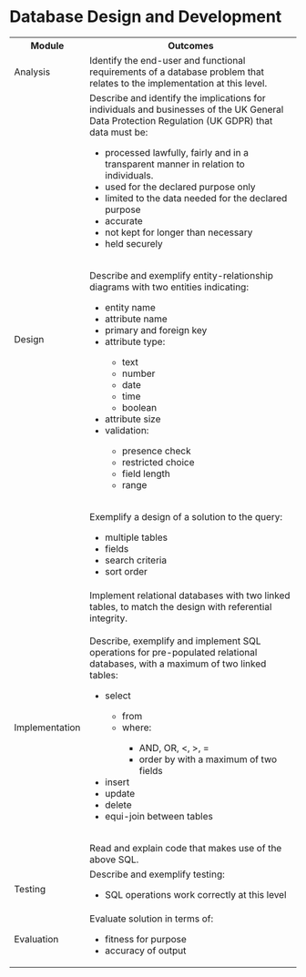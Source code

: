 # Database Design and Development

<table>
  <tr>
    <th>Module</th>
    <th>Outcomes</th>
  </tr>
  <tr>
    <td>Analysis</td>
    <td>Identify the end-user and functional requirements of a database problem that relates to the implementation at this level.</td>
  </tr>
  <tr>
    <td>Design</td>
    <td>Describe and identify the implications for individuals and businesses of the UK General Data Protection Regulation (UK GDPR) that data must be:<br>
    <ul>
      <li>processed lawfully, fairly and in a transparent manner in relation to individuals.</li>
      <li>used for the declared purpose only</li>
      <li>limited to the data needed for the declared purpose</li>
      <li>accurate</li>
      <li>not kept for longer than necessary</li>
      <li>held securely</li>
    </ul>
    <br>
    Describe and exemplify entity-relationship diagrams with two entities indicating:
    <ul>
      <li>entity name</li>
      <li>attribute name</li>
      <li>primary and foreign key</li>
      <li>attribute type:</li>
          <ul style="padding-left: 30px;">
            <li>text</li>
            <li>number</li>
            <li>date</li>
            <li>time</li>
            <li>boolean</li>
          </ul>
      <li>attribute size</li>
      <li>validation:</li>
          <ul style="padding-left: 30px;">
                  <li>presence check</li>
                  <li>restricted choice</li>
                  <li>field length</li>
                  <li>range</li>
          </ul>
    </ul>
    <br>
    Exemplify a design of a solution to the query:
    <ul>
      <li>multiple tables</li>
      <li>fields</li>
      <li>search criteria</li>
      <li>sort order</li>
    </ul>   
    </td>
  </tr>
  <tr>
  <td>Implementation</td>
  <td>
  Implement relational databases with two linked tables, to match the design with referential integrity.<br>
  <br>
  Describe, exemplify and implement SQL operations for pre-populated relational databases, with a maximum of two linked tables:
  <ul>
      <li>select</li>
          <ul style="padding-left: 30px;">
            <li>from</li>
            <li>where:</li>
              <ul style="padding-left: 30px;">
                <li>AND, OR, <, >, = </li>
                <li>order by with a maximum of two fields</li>
              </ul>
          </ul>
      <li>insert</li>
      <li>update</li>
      <li>delete</li>
      <li>equi-join between tables</li>
  </ul>
  <br>
  Read and explain code that makes use of the above SQL.     
  </td>
  </tr>
  <tr>
    <td>Testing</td>
    <td>
    Describe and exemplify testing:<br>
    <ul>
        <li>SQL operations work correctly at this level</li>
    </ul>
    </td>
    <tr>
  <tr>
    <td>Evaluation</td>
    <td>
    Evaluate solution in terms of:<br>
    <ul>
        <li>fitness for purpose</li>
        <li>accuracy of output</li>
    </ul>
    </td>
  <tr>
</table>



